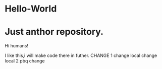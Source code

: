# Hello-World
Just anthor repository.
===============
Hi humans!

I like this,i will make code there in futher.
CHANGE 1
change local
change local 2
pbq change 